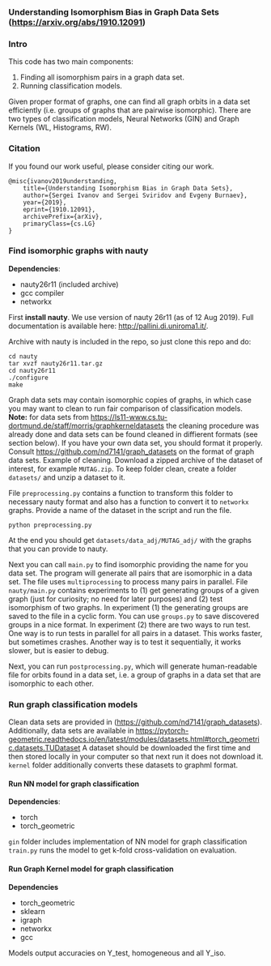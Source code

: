### **Understanding Isomorphism Bias in Graph Data Sets** (https://arxiv.org/abs/1910.12091)

### Intro
This code has two main components:
  1. Finding all isomorphism pairs in a graph data set.
  2. Running classification models. 
  
Given proper format of graphs, one can find all graph orbits in a data set efficiently (i.e. groups of graphs that are pairwise isomorphic). There are two types of classification models, Neural Networks (GIN) and Graph Kernels (WL, Histograms, RW). 

### Citation
If you found our work useful, please consider citing our work. 

    @misc{ivanov2019understanding,
        title={Understanding Isomorphism Bias in Graph Data Sets},
        author={Sergei Ivanov and Sergei Sviridov and Evgeny Burnaev},
        year={2019},
        eprint={1910.12091},
        archivePrefix={arXiv},
        primaryClass={cs.LG}
    }

### Find isomorphic graphs with nauty
**Dependencies**: 
* nauty26r11 (included archive)
* gcc compiler
* networkx 

First **install nauty**.
We use version of nauty 26r11 (as of 12 Aug 2019). Full documentation is available here: http://pallini.di.uniroma1.it/. 

Archive with nauty is included in the repo, so just clone this repo and do: 
```
cd nauty
tar xvzf nauty26r11.tar.gz
cd nauty26r11
./configure
make
```

Graph data sets may contain isomorphic copies of graphs, in which case you may want to clean to run fair comparison of classification models. 
**Note:** for data sets from https://ls11-www.cs.tu-dortmund.de/staff/morris/graphkerneldatasets the cleaning procedure was already done and data sets can be found cleaned in diffierent formats (see section below). 
If you have your own data set, you should format it properly. Consult https://github.com/nd7141/graph_datasets on the format of graph data sets. 
Example of cleaning. Download a zipped archive of the dataset of interest, for example `MUTAG.zip`. To keep folder clean, create a folder `datasets/` and unzip a dataset to it.

File `preprocessing.py` contains a function to transform this folder to necessary nauty format and also has a function to convert it to `networkx` graphs. 
Provide a name of the dataset in the script and run the file.  
```
python preprocessing.py 
```
At the end you should get `datasets/data_adj/MUTAG_adj/` with the graphs that you can provide to nauty.

Next you can call `main.py` to find isomorphic providing the name for you data set. The program will generate all pairs that are isomorphic in a data set. The file uses `multiprocessing` to process many pairs in parallel. File `nauty/main.py` contains experiments to (1) get generating groups of a given graph (just for curiosity; no need for later purposes) and (2) test isomorphism of two graphs. 
In experiment (1) the generating groups are saved to the file in a cyclic form. You can use `groups.py` to save discovered groups in a nice format. In experiment (2) there are two ways to run test. One way is to run tests in parallel for all pairs in a dataset.
This works faster, but sometimes crashes. Another way is to test it sequentially, it works slower, but is easier to debug. 


Next, you can run `postprocessing.py`, which will generate human-readable file for orbits found in a data set, i.e. a group of graphs in a data set that are isomorphic to each other.  

 
### Run graph classification models

Clean data sets are provided in (https://github.com/nd7141/graph_datasets). Additionally, data sets are available in https://pytorch-geometric.readthedocs.io/en/latest/modules/datasets.html#torch_geometric.datasets.TUDataset
A dataset should be downloaded the first time and then stored locally in your computer so that next run
it does not download it. 
`kernel` folder additionally converts these datasets to graphml format. 

#### Run NN model for graph classification
**Dependencies**:
* torch
* torch_geometric

`gin` folder includes implementation of NN model for graph classification
`train.py` runs the model to get k-fold cross-validation on evaluation. 

#### Run Graph Kernel model for graph classification
**Dependencies**
* torch_geometric 
* sklearn
* igraph
* networkx
* gcc

Models output accuracies on Y_test, homogeneous and all Y_iso.  
